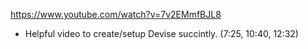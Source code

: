 https://www.youtube.com/watch?v=7v2EMmfBJL8
* Helpful video to create/setup Devise succintly. (7:25, 10:40, 12:32)